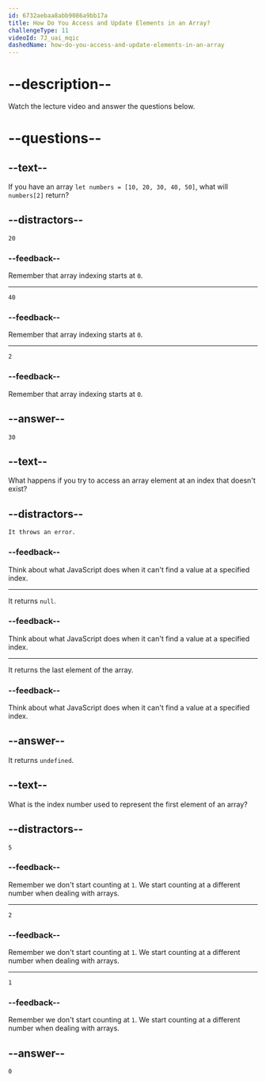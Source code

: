 ```yaml
---
id: 6732aebaa8abb9086a9bb17a
title: How Do You Access and Update Elements in an Array?
challengeType: 11
videoId: 7J_uai_mqic
dashedName: how-do-you-access-and-update-elements-in-an-array
---
```


# --description--

Watch the lecture video and answer the questions below.

# --questions--

## --text--

If you have an array `let numbers = [10, 20, 30, 40, 50]`, what will `numbers[2]` return?

## --distractors--

`20`

### --feedback--

Remember that array indexing starts at `0`.

---

`40`

### --feedback--

Remember that array indexing starts at `0`.

---

`2`

### --feedback--

Remember that array indexing starts at `0`.

## --answer--

`30`

## --text--

What happens if you try to access an array element at an index that doesn't exist?

## --distractors--

`It throws an error.`

### --feedback--

Think about what JavaScript does when it can't find a value at a specified index.

---

It returns `null`.

### --feedback--

Think about what JavaScript does when it can't find a value at a specified index.

---

It returns the last element of the array.

### --feedback--

Think about what JavaScript does when it can't find a value at a specified index.

## --answer--

It returns `undefined`.

## --text--

What is the index number used to represent the first element of an array?

## --distractors--

`5`

### --feedback--

Remember we don't start counting at `1`. We start counting at a different number when dealing with arrays.

---

`2`

### --feedback--

Remember we don't start counting at `1`. We start counting at a different number when dealing with arrays.

---

`1`

### --feedback--

Remember we don't start counting at `1`. We start counting at a different number when dealing with arrays.

## --answer--

`0`

